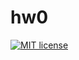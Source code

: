 # hw0

[![MIT license](https://img.shields.io/badge/license-MIT-blue.svg)](https://github.com/CaelmBleidd/fp-homework/blob/master/hw0/LICENSE)
